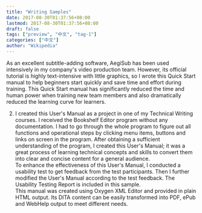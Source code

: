 ```yaml
---
title: "Writing Samples"
date: 2017-08-30T01:37:56+08:00
lastmod: 2017-08-30T01:37:56+08:00
draft: false
tags: ["preview", "中文", "tag-1"]
categories: ["中文"]
author: "Wikipedia"
---
```

As an excellent subtitle-adding software, AegiSub has been used intensively in my company's video production team. However, its official tutorial is highly text-intensive with little graphics, so I wrote this Quick Start manual to help beginners start quickly and save time and effort during training.  This Quick Start manual has significantly reduced the time and human power when training new team members and also dramatically reduced the learning curve for learners.</p>
	


  2. I created this User's Manual as a project in one of my Technical Writing courses. I received the Bookshelf Editor program without any documentation. I had to go through the whole program to figure out all functions and operational steps by clicking menu items, buttons and links on screen in the program. After obtaining a sufficient understanding of the program, I created this User's Manual; it was a great process of learning technical concepts and skills to convert them into clear and concise content for a general audience.</br>
To enhance the effectiveness of this User's Manual, I conducted a usability test to get feedback from the test participants. Then I further modified the User's Manual according to the test feedback. The Usability Testing Report is included in this sample.</br>
	This manual was created using Oxygen XML Editor and provided in plain HTML output. Its DITA content can be easily transformed into PDF, ePub and WebHelp output to meet different needs.
	</p>  